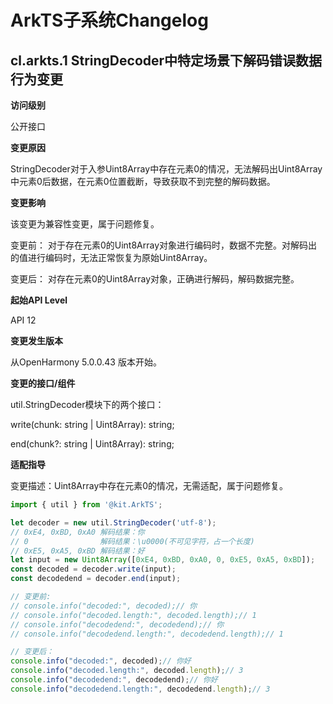 # ArkTS子系统Changelog

## cl.arkts.1 StringDecoder中特定场景下解码错误数据行为变更

**访问级别**

公开接口

**变更原因**

StringDecoder对于入参Uint8Array中存在元素0的情况，无法解码出Uint8Array中元素0后数据，在元素0位置截断，导致获取不到完整的解码数据。

**变更影响**

该变更为兼容性变更，属于问题修复。

变更前：
对于存在元素0的Uint8Array对象进行编码时，数据不完整。对解码出的值进行编码时，无法正常恢复为原始Uint8Array。

变更后：
对存在元素0的Uint8Array对象，正确进行解码，解码数据完整。

**起始API Level**

API 12

**变更发生版本**

从OpenHarmony 5.0.0.43 版本开始。

**变更的接口/组件**

util.StringDecoder模块下的两个接口：

write(chunk: string | Uint8Array): string;

end(chunk?: string | Uint8Array): string;

**适配指导**

变更描述：Uint8Array中存在元素0的情况，无需适配，属于问题修复。

```ts
import { util } from '@kit.ArkTS';

let decoder = new util.StringDecoder('utf-8');
// 0xE4, 0xBD, 0xA0 解码结果：你
// 0                解码结果：\u0000(不可见字符，占一个长度)
// 0xE5, 0xA5, 0xBD 解码结果：好
let input = new Uint8Array([0xE4, 0xBD, 0xA0, 0, 0xE5, 0xA5, 0xBD]);
const decoded = decoder.write(input);
const decodedend = decoder.end(input);

// 变更前:
// console.info("decoded:", decoded);// 你
// console.info("decoded.length:", decoded.length);// 1
// console.info("decodedend:", decodedend);// 你
// console.info("decodedend.length:", decodedend.length);// 1

// 变更后：
console.info("decoded:", decoded);// 你好
console.info("decoded.length:", decoded.length);// 3
console.info("decodedend:", decodedend);// 你好
console.info("decodedend.length:", decodedend.length);// 3
```


